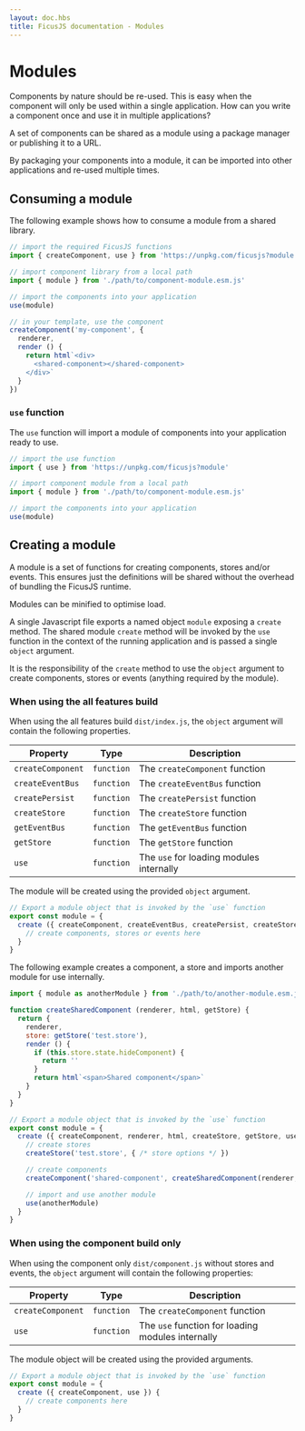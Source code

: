 ```yaml
---
layout: doc.hbs
title: FicusJS documentation - Modules
---
```

# Modules

Components by nature should be re-used.
This is easy when the component will only be used within a single application.
How can you write a component once and use it in multiple applications?

A set of components can be shared as a module using a package manager or publishing it to a URL.

By packaging your components into a module, it can be imported into other applications and re-used multiple times.

## Consuming a module

The following example shows how to consume a module from a shared library.

```js
// import the required FicusJS functions
import { createComponent, use } from 'https://unpkg.com/ficusjs?module'

// import component library from a local path
import { module } from './path/to/component-module.esm.js'

// import the components into your application
use(module)

// in your template, use the component
createComponent('my-component', {
  renderer,
  render () {
    return html`<div>
      <shared-component></shared-component>
    </div>`
  }
})
```

### `use` function

The `use` function will import a module of components into your application ready to use.

```js
// import the use function
import { use } from 'https://unpkg.com/ficusjs?module'

// import component module from a local path
import { module } from './path/to/component-module.esm.js'

// import the components into your application
use(module)
```

## Creating a module

A module is a set of functions for creating components, stores and/or events.
This ensures just the definitions will be shared without the overhead of bundling the FicusJS runtime.

Modules can be minified to optimise load.

A single Javascript file exports a named object `module` exposing a `create` method.
The shared module `create` method will be invoked by the `use` function in the context of the running application and is passed a single `object` argument.

It is the responsibility of the `create` method to use the `object` argument to create components, stores or events (anything required by the module).

### When using the all features build

When using the all features build `dist/index.js`, the `object` argument will contain the following properties.

| Property | Type | Description |
| --- | --- | --- |
| `createComponent` | `function` | The `createComponent` function |
| `createEventBus` | `function` | The `createEventBus` function |
| `createPersist` | `function` | The `createPersist` function |
| `createStore` | `function` | The `createStore` function |
| `getEventBus` | `function` | The `getEventBus` function |
| `getStore` | `function` | The `getStore` function |
| `use` | `function` | The `use` for loading modules internally |

The module will be created using the provided `object` argument.

```js
// Export a module object that is invoked by the `use` function
export const module = {
  create ({ createComponent, createEventBus, createPersist, createStore, getEventBus, getStore, use }) {
    // create components, stores or events here
  }
}
```

The following example creates a component, a store and imports another module for use internally.

```js
import { module as anotherModule } from './path/to/another-module.esm.js'

function createSharedComponent (renderer, html, getStore) {
  return {
    renderer,
    store: getStore('test.store'),
    render () {
      if (this.store.state.hideComponent) {
        return ''
      }
      return html`<span>Shared component</span>`
    }
  }
}

// Export a module object that is invoked by the `use` function
export const module = {
  create ({ createComponent, renderer, html, createStore, getStore, use }) {
    // create stores
    createStore('test.store', { /* store options */ })

    // create components
    createComponent('shared-component', createSharedComponent(renderer, html, getStore))

    // import and use another module
    use(anotherModule)
  }
}
```

### When using the component build only

When using the component only `dist/component.js` without stores and events, the `object` argument will contain the following properties:

| Property | Type | Description |
| --- | --- | --- |
| `createComponent` | `function` | The `createComponent` function |
| `use` | `function` | The `use` function for loading modules internally |

The module object will be created using the provided arguments.

```js
// Export a module object that is invoked by the `use` function
export const module = {
  create ({ createComponent, use }) {
    // create components here
  }
}
```

